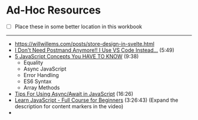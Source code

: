 # Ad-Hoc Resources

- [ ] Place these in some better location in this workbook

----

- https://willwillems.com/posts/store-design-in-svelte.html
- [I Don't Need Postmand Anymore!! I Use VS Code Instead...](https://youtu.be/AbCTlemwZ1k) (5:49)
- [5 JavaScript Concepts You HAVE TO KNOW](https://youtu.be/a00NRSFgHsY) (9:38)
  - Equality
  - Async JavaScript
  - Error Handling
  - ES6 Syntax
  - Array Methods
- [Tips For Using Async/Await in JavaScript](https://youtu.be/_9vgd9XKlDQ) (16:26)
- [Learn JavaScript - Full Course for Beginners](https://youtu.be/PkZNo7MFNFg) (3:26:43) (Expand the description for content markers in the video)
- 